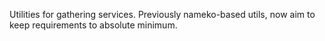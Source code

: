 Utilities for gathering services. Previously nameko-based utils, now aim to keep requirements to absolute minimum.  

